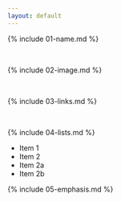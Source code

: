 ```yaml
---
layout: default
---
```


{% include 01-name.md %}

<br>

{% include 02-image.md %}

<br>

{% include 03-links.md %}

<br>

{% include 04-lists.md %}
- Item 1
- Item 2
- Item 2a
- Item 2b
   
{% include 05-emphasis.md %}
